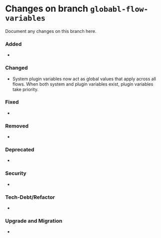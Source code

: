 # Changes on branch `globabl-flow-variables`
Document any changes on this branch here.
### Added
- 

### Changed
- System plugin variables now act as global values that apply across all flows. When both system and plugin variables exist, plugin variables take priority.

### Fixed
- 

### Removed
- 

### Deprecated
- 

### Security
- 

### Tech-Debt/Refactor
- 

### Upgrade and Migration
- 

